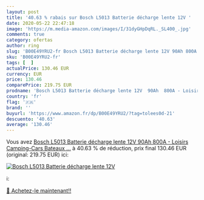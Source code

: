 ```yaml
---
layout: post
title: '40.63 % rabais sur Bosch L5013 Batterie décharge lente 12V '
date: 2020-05-22 22:47:18
image: 'https://m.media-amazon.com/images/I/31dyGHpDqRL._SL400_.jpg'
comments: true
category: ofertas
author: ring
slug: 'B00E49YRU2-fr Bosch L5013 Batterie décharge lente 12V 90Ah 800A -...'
sku: 'B00E49YRU2-fr'
tags: [  ]
actualPrice: 130.46 EUR
currency: EUR
price: 130.46
comparePrice: 219.75 EUR
prodname: 'Bosch L5013 Batterie décharge lente 12V  90Ah  800A - Loisirs  Camping-Cars  Bateaux  …'
country: 'fr'
flag: '🇫🇷'
brand: ''
buyurl: 'https://www.amazon.fr/dp/B00E49YRU2/?tag=tolees0d-21'
descuento: '40.63'
average: '130.46'
---
```


Vous avez [Bosch L5013 Batterie décharge lente 12V  90Ah  800A - Loisirs  Camping-Cars  Bateaux  …](https://www.amazon.fr/dp/B00E49YRU2/?tag=tolees0d-21)  à  40.63 % de réduction, prix final  130.46 EUR (original: 219.75 EUR) ici:

[![Bosch L5013 Batterie décharge lente 12V ](https://m.media-amazon.com/images/I/31dyGHpDqRL._SL400_.jpg)](https://www.amazon.fr/dp/B00E49YRU2/?tag=tolees0d-21)

ℹ️:


[🛒 Achetez-le maintenant!!](https://www.amazon.fr/dp/B00E49YRU2/?tag=tolees0d-21)
